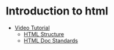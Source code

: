 # Introduction to html

- [Video Tutorial]()
  * [HTML Structure](https://www.youtube.com/watch?v=uxmB8MlO3m8&t=11s)
  * [HTML Doc Standards](https://www.youtube.com/watch?v=B4tCt6elrU0)
